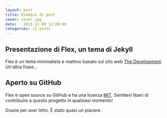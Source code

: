 ```yaml
---
layout: post
title: Esempio di post
cover: cover.jpg
date:   2013-12-09 12:00:00
categories: it posts
---
```


## Presentazione di Flex, un tema di Jekyll

Flex è un tema minimalista e reattivo basato sul sito web [The Development](https://jekyllthemes.io/theme/flex). Un'altra frase...

## Aperto su GitHub

Flex è open source su GitHub e ha una licenza [MIT](https://opensource.org/licenses/MIT). Sentitevi liberi di contribuire a questo progetto in qualsiasi momento!

Grazie per aver letto. È stato quasi un piacere.
